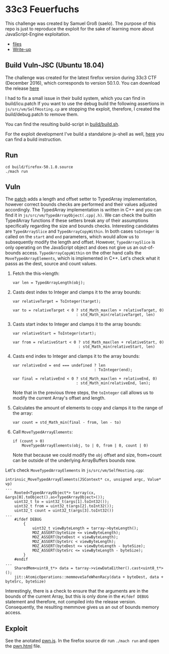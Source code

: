 33c3 Feuerfuchs
===

This challenge was created by Samuel Groß (saelo).
The purpose of this repo is just to reproduce the exploit for the sake of learning more about JavaScript-Engine exploitation.

*   [files](https://github.com/saelo/feuerfuchs)
*   [Write-up](https://bruce30262.github.io/Learning-browser-exploitation-via-33C3-CTF-feuerfuchs-challenge/)

## Build Vuln-JSC (Ubuntu 18.04)

The challenge was created for the latest firefox version during 33c3 CTF (December 2016), which corresponds to version 50.1.0.
You can download the release [here](https://ftp.mozilla.org/pub/firefox/releases/50.1.0/source/firefox-50.1.0.source.tar.xz)

I had to fix a small issue in their build system, which you can find in build/icu.patch
If you want to use the debug build the following assertions in `js/src/vm/SelfHosting.cp` are stopping the exploit, therefore, I created the build/debug.patch to remove them.

You can find the resulting build-script in [build/build.sh](build/build.sh).

For the exploit development I've build a standalone js-shell as well, [here](https://github.com/m1ghtym0/browser-pwn#spidermonkey) you can find a build instruction.

## Run

```
cd build/firefox-50.1.0.source
./mach run
```

## Vuln

The [patch](build/feuerfuchs.patch) adds a length and offset setter to TypedArray implementation, however correct bounds checks are performed and their values adjusted accordingly.
The TypedArray implementation is written in C++ and you can find it in `js/src/vm/TypedArrayObject(.cpp|.h)`.
We can check the builtin TypedArray functions if these setters break any of their assumptions specifically regarding the size and bounds checks.
Interesting candidates are `TypedArraySlice` and `TypedArrayCopyWithin`.
In both cases `toInteger` is called on the `start` and `end` parameters, which would allow us to subsequently modify the length and offset.
However, `TypedArraySlice` is only operating on the JavaScript object and does not give us an out-of-bounds access.
`TypedArrayCopyWithin` on the other hand calls the `MoveTypedArrayElements`, which is implemented in C++.
Let's check what it passs as the dest, source and count values.

1. Fetch the this->length:

    ```
    var len = TypedArrayLength(obj);
    ```

2. Casts dest index to Integer and clamps it to the array bounds:

    ```
    var relativeTarget = ToInteger(target);

    var to = relativeTarget < 0 ? std_Math_max(len + relativeTarget, 0)
                                : std_Math_min(relativeTarget, len)
    ```

3. Casts start index to Integer and clamps it to the array bounds:

    ```
    var relativeStart = ToInteger(start);

    var from = relativeStart < 0 ? std_Math_max(len + relativeStart, 0)
                                 : std_Math_min(relativeStart, len)
    ```

4. Casts end index to Integer and clamps it to the array bounds:

    ```
    var relativeEnd = end === undefined ? len
                                        : ToInteger(end);

    var final = relativeEnd < 0 ? std_Math_max(len + relativeEnd, 0)
                                : std_Math_min(relativeEnd, len);
    ```                                
    Note that in the previous three steps, the `toInteger` call allows us to modify the current Array's offset and length.

5. Calculates the amount of elements to copy and clamps it to the range of the array:

    ```
    var count = std_Math_min(final - from, len - to)
    ```

6. Call `MoveTypedArrayElements`:

    ```
    if (count > 0)
        MoveTypedArrayElements(obj, to | 0, from | 0, count | 0)
    ```
    
    Note that because we could modify the `obj` offset and size, from+count can be outside of the underlying ArrayBuffers bounds now.


Let's check `MoveTypedArrayElements` in `js/src/vm/SelfHosting.cpp`:


```
intrinsic_MoveTypedArrayElements(JSContext* cx, unsigned argc, Value* vp)
...
    Rooted<TypedArrayObject*> tarray(cx, &args[0].toObject().as<TypedArrayObject>());
    uint32_t to = uint32_t(args[1].toInt32());
    uint32_t from = uint32_t(args[2].toInt32());
    uint32_t count = uint32_t(args[3].toInt32())
...
    #ifdef DEBUG
        {    
            uint32_t viewByteLength = tarray->byteLength();
            MOZ_ASSERT(byteSize <= viewByteLength);
            MOZ_ASSERT(byteDest < viewByteLength);
            MOZ_ASSERT(byteSrc < viewByteLength);
            MOZ_ASSERT(byteDest <= viewByteLength - byteSize);
            MOZ_ASSERT(byteSrc <= viewByteLength - byteSize);
        }    
    #endif
...
    SharedMem<uint8_t*> data = tarray->viewDataEither().cast<uint8_t*>();
    jit::AtomicOperations::memmoveSafeWhenRacy(data + byteDest, data + byteSrc, byteSize)
```

Interestingly, there is a check to ensure that the arguments are in the bounds of the current Array,
but this is only done in the `#ifdef DEBUG` statement and therefore, not compiled into the release version.
Consequently, the resulting memmove gives us an out of bounds memory access.

## Exploit

See the anotated [pwn.js](pwn.js).
In the firefox source dir run `./mach run` and open the [pwn.html](pwn.html) file.



